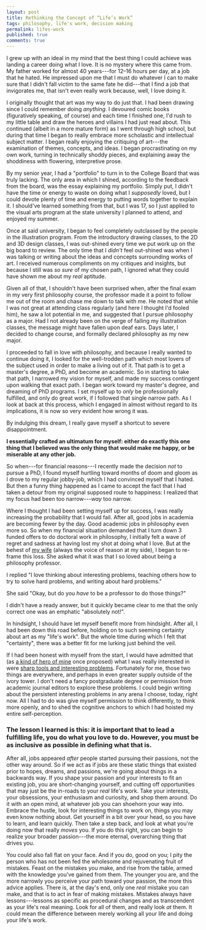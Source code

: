 ```yaml
---
layout: post
title: Rethinking the Concept of “Life’s Work”
tags: philosophy, life's work, decision making
permalink: lifes-work
published: true
comments: true
---
```


I grew up with an ideal in my mind that the best thing I could achieve was landing a career doing what I love. It is no mystery where this came from. My father worked for almost 40 years---for 12–16 hours per day, at a job that he hated. He impressed upon me that I must do whatever I can to make sure that I didn't fall victim to the same fate he did---that I find a job that invigorates me, that isn't even really work because, well, I love doing it.

I originally thought that art was my way to do just that. I had been drawing since I could remember doing *anything*. I devoured comic books (figuratively speaking, of course) and each time I finished one, I'd rush to my little table and draw the heroes and villains I had just read about. This continued (albeit in a more mature form) as I went through high school, but during that time I began to really embrace more scholastic and intellectual subject matter. I began really enjoying the critiquing of art---the examination of themes, concepts, and ideas. I began procrastinating on my own work, turning in technically shoddy pieces, and explaining away the shoddiness with flowering, interpretive prose.

By my senior year, I had a "portfolio" to turn in to the College Board that was truly lacking. The only area in which I shined, according to the feedback from the board, was the essay explaining my portfolio. Simply put, I didn't have the time or energy to waste on doing what I *supposedly* loved, but I could devote plenty of time and energy to putting words together to explain it. I should've learned something from that, but I was 17, so I just applied to the visual arts program at the state university I planned to attend, and enjoyed my summer.

Once at said university, I began to feel completely outclassed by the people in the illustration program. From the introductory drawing classes, to the 2D and 3D design classes, I was out-shined every time we put work up on the big board to review. The only time that I *didn't* feel out-shined was when I was talking or writing about the ideas and concepts surrounding works of art. I received numerous compliments on my critiques and insights, but because I still was *so* *sure* of my chosen path, I ignored what they could have shown me about my *real* aptitude.

<!--more-->

Given all of that, I shouldn't have been surprised when, after the final exam in my very first philosophy course, the professor made it a point to follow me out of the room and chase me down to talk with me. He noted that while I was not great at attending class regularly (and here I thought I'd fooled him), he saw a lot potential in me, and suggested that I pursue philosophy as a major. Had I not already been on the verge of failing my illustration classes, the message might have fallen upon deaf ears. Days later, I decided to change course, and formally declared philosophy as my new major.

I proceeded to fall in love with philosophy, and because I really wanted to continue doing it, I looked for the well-trodden path which most lovers of the subject used in order to make a living out of it. That path is to get a master's degree, a PhD, and become an academic. So in starting to take that path, I narrowed my vision for myself, and made my success contingent upon walking that exact path. I began work toward my master's degree, and dreaming of PhD programs. I set myself up to *only* be professionally fulfilled, and only do great work, if I followed that single narrow path. As I look at back at this process, which I engaged in almost without regard to its implications, it is now so very evident how wrong it was.

By indulging this dream, I really gave myself a shortcut to severe disappointment.

**I essentially crafted an ultimatum for myself: either do exactly this one thing that I believed was the only thing that would make me happy, or be miserable at any other job.**

So when---for financial reasons---I recently made the decision *not* to pursue a PhD, I found myself hurtling toward months of doom and gloom as I drove to my regular jobby-job, which I had convinced myself that I hated. But then a funny thing happened as I came to accept the fact that I had taken a detour from my original supposed route to happiness: I realized that my focus had been too narrow---*way* too narrow.

Where I thought I had been setting myself up for success, I was really increasing the probability that I would fail. After all, good jobs in academia are becoming fewer by the day. Good academic jobs in philosophy even more so. So when my financial situation demanded that I turn down 3 funded offers to do doctoral work in philosophy, I initially felt a wave of regret and sadness at having lost my shot at doing what I love. But at the behest of [my wife][1] (always the voice of reason at my side), I began to re-frame this loss. She asked what it was that I so loved about being a philosophy professor.

I replied "I love thinking about interesting problems, teaching others how to try to solve hard problems, and writing about hard problems."

She said "Okay, but do you *have* to be a professor to do those things?"

I didn't have a ready answer, but it quickly became clear to me that the only correct one was an emphatic "absolutely not!".

In hindsight, I should have let myself benefit more from hindsight. After all, I had been down this road before, holding on to such seeming certainty about art as my "life's work". But the whole time during which I felt that "certainty", there was a better fit for me lurking just behind the veil.

If I had been honest with myself from the start, I would have admitted that (as [a kind of hero of mine][2] once proposed) what I was really interested in were [sharp tools and interesting problems][3]. Fortunately for me, those two things are everywhere, and perhaps in even greater supply outside of the ivory tower. I don't need a fancy postgraduate degree or permission from academic journal editors to explore these problems. I could begin writing about the persistent interesting problems in any arena I choose, today, right now. All I had to do was give myself permission to think differently, to think more openly, and to shed the cognitive anchors to which I had hoisted my entire self-perception.

### The lesson I learned is this: it is important that to lead a fulfilling life, you do what you love to do. However, you must be as inclusive as possible in defining what that is.

After all, jobs appeared *after* people started pursuing their passions, not the other way around. So if we act as if jobs are these static things that existed prior to hopes, dreams, and passions, we're going about things in a backwards way. If you shape your passion and your interests to fit an existing job, you are short-changing yourself, and cutting off opportunities that may just be the in-roads to your *real* life's work. Take your interests, your obsessions, your enthusiasm and curiosity, and shop them around. Do it with an open mind, at whatever job you can shoehorn your way into. Embrace the hustle, look for interesting things to work on, things you may even know nothing about. Get yourself in a bit over your head, so you have to learn, and learn quickly. Then take a step back, and look at what you're doing now that really *moves* you. If you do this right, you can begin to realize your broader passion---the more eternal, overarching thing that drives you.

You could also fall flat on your face. And if you do, good on you; I pity the person who has not been fed the wholesome and rejuvenating fruit of mistakes. Feast on the mistakes you make, and rise from the table, armed with the knowledge you've gained from them. The younger you are, and the more narrowly you perceive your path toward your passion, the more this advice applies. There is, at the day's end, only one *real* mistake you can make, and that is to act in fear of making mistakes. Mistakes always have lessons---lessons as specific as procedural changes and as transcendent as your life's real meaning. Look for all of them, and really look *at* them. It could mean the difference between merely working all your life and doing your life's work.

[1]: http://www.erinsturm.com/
[2]: http://www.merlinmann.com/
[3]: http://5by5.tv/b2w/14
